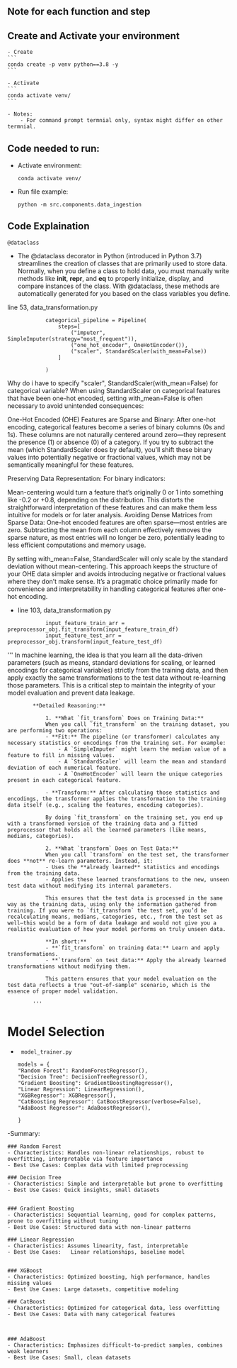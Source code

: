 ## Note for each function and step

## Create and Activate your environment
    - Create
    ```
    conda create -p venv python==3.8 -y
    ```

    - Activate
    ```
    conda activate venv/
    ```

    - Notes:
        - For command prompt termnial only, syntax might differ on other termnial.


## Code needed to run:
- Activate environment:
    ```
    conda activate venv/
    ```
- Run file example:
    ```
    python -m src.components.data_ingestion
    ```






## Code Explaination

```
@dataclass
```
- The @dataclass decorator in Python (introduced in Python 3.7) streamlines the creation of classes that are primarily used to store data. Normally, when you define a class to hold data, you must manually write methods like __init__, __repr__, and __eq__ to properly initialize, display, and compare instances of the class. With @dataclass, these methods are automatically generated for you based on the class variables you define.



line 53, data_transformation.py
```
            categorical_pipeline = Pipeline(
                steps=[
                    ("imputer", SimpleImputer(strategy="most_frequent")),
                    ("one_hot_encoder", OneHotEncoder()),
                    ("scaler", StandardScaler(with_mean=False))
                ]
                
            )

```

Why do i have to specify "scaler", StandardScaler(with_mean=False) for categorical variable?
When using StandardScaler on categorical features that have been one-hot encoded, setting with_mean=False is often necessary to avoid unintended consequences:

One-Hot Encoded (OHE) Features are Sparse and Binary:
After one-hot encoding, categorical features become a series of binary columns (0s and 1s). These columns are not naturally centered around zero—they represent the presence (1) or absence (0) of a category. If you try to subtract the mean (which StandardScaler does by default), you’ll shift these binary values into potentially negative or fractional values, which may not be semantically meaningful for these features.

Preserving Data Representation:
For binary indicators:

Mean-centering would turn a feature that’s originally 0 or 1 into something like -0.2 or +0.8, depending on the distribution. This distorts the straightforward interpretation of these features and can make them less intuitive for models or for later analysis.
Avoiding Dense Matrices from Sparse Data:
One-hot encoded features are often sparse—most entries are zero. Subtracting the mean from each column effectively removes the sparse nature, as most entries will no longer be zero, potentially leading to less efficient computations and memory usage.

By setting with_mean=False, StandardScaler will only scale by the standard deviation without mean-centering. This approach keeps the structure of your OHE data simpler and avoids introducing negative or fractional values where they don’t make sense. It’s a pragmatic choice primarily made for convenience and interpretability in handling categorical features after one-hot encoding.



- line 103, data_transformation.py

```
            input_feature_train_arr = preprocessor_obj.fit_transform(input_feature_train_df)
            input_feature_test_arr = preprocessor_obj.transform(input_feature_test_df)
```
'''
            In machine learning, the idea is that you learn all the data-driven parameters (such as means, standard deviations for scaling, or learned encodings for categorical variables) strictly from the training data, and then apply exactly the same transformations to the test data without re-learning those parameters. This is a critical step to maintain the integrity of your model evaluation and prevent data leakage.

            **Detailed Reasoning:**

                1. **What `fit_transform` Does on Training Data:**  
                When you call `fit_transform` on the training dataset, you are performing two operations:
                - **Fit:** The pipeline (or transformer) calculates any necessary statistics or encodings from the training set. For example:
                    - A `SimpleImputer` might learn the median value of a feature to fill in missing values.
                    - A `StandardScaler` will learn the mean and standard deviation of each numerical feature.
                    - A `OneHotEncoder` will learn the unique categories present in each categorical feature.
                    
                - **Transform:** After calculating those statistics and encodings, the transformer applies the transformation to the training data itself (e.g., scaling the features, encoding categories).

                By doing `fit_transform` on the training set, you end up with a transformed version of the training data and a fitted preprocessor that holds all the learned parameters (like means, medians, categories).

                2. **What `transform` Does on Test Data:**  
                When you call `transform` on the test set, the transformer does **not** re-learn parameters. Instead, it:
                - Uses the **already learned** statistics and encodings from the training data.
                - Applies these learned transformations to the new, unseen test data without modifying its internal parameters.

                This ensures that the test data is processed in the same way as the training data, using only the information gathered from training. If you were to `fit_transform` the test set, you’d be recalculating means, medians, categories, etc., from the test set as well—this would be a form of data leakage and would not give you a realistic evaluation of how your model performs on truly unseen data.

                **In short:**  
                - **`fit_transform` on training data:** Learn and apply transformations.  
                - **`transform` on test data:** Apply the already learned transformations without modifying them.

                This pattern ensures that your model evaluation on the test data reflects a true "out-of-sample" scenario, which is the essence of proper model validation.

            '''



# Model Selection

- ``` model_trainer.py```

    ```
    models = {
    "Random Forest": RandomForestRegressor(),
    "Decision Tree": DecisionTreeRegressor(),
    "Gradient Boosting": GradientBoostingRegressor(),
    "Linear Regression": LinearRegression(),
    "XGBRegressor": XGBRegressor(),
    "CatBoosting Regressor": CatBoostRegressor(verbose=False),
    "AdaBoost Regressor": AdaBoostRegressor(),                
    
    }
    ```

-Summary:
    
    ### Random Forest
    - Characteristics: Handles non-linear relationships, robust to overfitting, interpretable via feature importance
    - Best Use Cases: Complex data with limited preprocessing

    ### Decision Tree
    - Characteristics: Simple and interpretable but prone to overfitting
    - Best Use Cases: Quick insights, small datasets
    
    
    ### Gradient Boosting
    - Characteristics: Sequential learning, good for complex patterns, prone to overfitting without tuning
    - Best Use Cases: Structured data with non-linear patterns
    
    ### Linear Regression
    - Characteristics: Assumes linearity, fast, interpretable
    - Best Use Cases: 	Linear relationships, baseline model
    
    
    ### XGBoost
    - Characteristics: Optimized boosting, high performance, handles missing values
    - Best Use Cases: Large datasets, competitive modeling
    
    ### CatBoost
    - Characteristics: Optimized for categorical data, less overfitting
    - Best Use Cases: Data with many categorical features

    

    ### AdaBoost	
    - Characteristics: Emphasizes difficult-to-predict samples, combines weak learners	
    - Best Use Cases: Small, clean datasets

